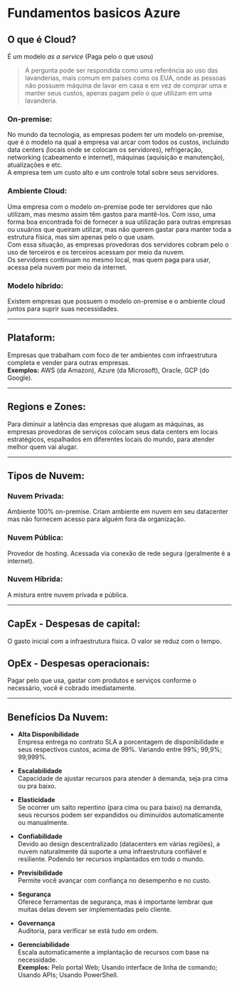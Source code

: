 # Fundamentos basicos Azure

## O que é Cloud?

É um modelo *as a service* (Paga pelo o que usou)

> A pergunta pode ser respondida como uma referência ao uso das lavanderias, mais comum em países como os EUA, onde as pessoas não possuem máquina de lavar em casa e em vez de comprar uma e manter seus custos, apenas pagam pelo o que utilizam em uma lavanderia.

### On-premise:

No mundo da tecnologia, as empresas podem ter um modelo on-premise, que é o modelo na qual a empresa vai arcar com todos os custos, incluindo data centers (locais onde se colocam os servidores), refrigeração, networking (cabeamento e internet), máquinas (aquisição e manutenção), atualizações e etc.  
A empresa tem um custo alto e um controle total sobre seus servidores.

### Ambiente Cloud:

Uma empresa com o modelo on-premise pode ter servidores que não utilizam, mas mesmo assim têm gastos para mantê-los. Com isso, uma forma boa encontrada foi de fornecer a sua utilização para outras empresas ou usuários que queiram utilizar, mas não querem gastar para manter toda a estrutura física, mas sim apenas pelo o que usam.  
Com essa situação, as empresas provedoras dos servidores cobram pelo o uso de terceiros e os terceiros acessam por meio da nuvem.  
Os servidores continuam no mesmo local, mas quem paga para usar, acessa pela nuvem por meio da internet.

### Modelo híbrido:

Existem empresas que possuem o modelo on-premise e o ambiente cloud juntos para suprir suas necessidades.

---

## Plataform:

Empresas que trabalham com foco de ter ambientes com infraestrutura completa e vender para outras empresas.  
**Exemplos:** AWS (da Amazon), Azure (da Microsoft), Oracle, GCP (do Google).

---

## Regions e Zones:

Para diminuir a latência das empresas que alugam as máquinas, as empresas provedoras de serviços colocam seus data centers em locais estratégicos, espalhados em diferentes locais do mundo, para atender melhor quem vai alugar.

---

## Tipos de Nuvem:

### Nuvem Privada:
Ambiente 100% on-premise. Criam ambiente em nuvem em seu datacenter mas não fornecem acesso para alguém fora da organização.

### Nuvem Pública:
Provedor de hosting. Acessada via conexão de rede segura (geralmente é a internet).

### Nuvem Híbrida:
A mistura entre nuvem privada e pública.

---

## CapEx - Despesas de capital:

O gasto inicial com a infraestrutura física. O valor se reduz com o tempo.

## OpEx - Despesas operacionais:

Pagar pelo que usa, gastar com produtos e serviços conforme o necessário, você é cobrado imediatamente.

---

## Benefícios Da Nuvem:

- **Alta Disponibilidade**  
  Empresa entrega no contrato SLA a porcentagem de disponibilidade e seus respectivos custos, acima de 99%. Variando entre 99%; 99,9%; 99,999%.

- **Escalabilidade**  
  Capacidade de ajustar recursos para atender à demanda, seja pra cima ou pra baixo.

- **Elasticidade**  
  Se ocorrer um salto repentino (para cima ou para baixo) na demanda, seus recursos podem ser expandidos ou diminuídos automaticamente ou manualmente.

- **Confiabilidade**  
  Devido ao design descentralizado (datacenters em várias regiões), a nuvem naturalmente dá suporte a uma infraestrutura confiável e resiliente. Podendo ter recursos implantados em todo o mundo.

- **Previsibilidade**  
  Permite você avançar com confiança no desempenho e no custo.

- **Segurança**  
  Oferece ferramentas de segurança, mas é importante lembrar que muitas delas devem ser implementadas pelo cliente.

- **Governança**  
  Auditoria, para verificar se está tudo em ordem.

- **Gerenciabilidade**  
  Escala automaticamente a implantação de recursos com base na necessidade.  
  **Exemplos:** Pelo portal Web; Usando interface de linha de comando; Usando APIs; Usando PowerShell.
